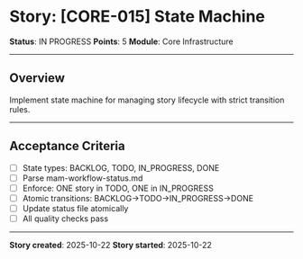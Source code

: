 # Story: [CORE-015] State Machine

**Status**: IN PROGRESS
**Points**: 5
**Module**: Core Infrastructure

---

## Overview

Implement state machine for managing story lifecycle with strict transition rules.

---

## Acceptance Criteria

- [ ] State types: BACKLOG, TODO, IN_PROGRESS, DONE
- [ ] Parse mam-workflow-status.md
- [ ] Enforce: ONE story in TODO, ONE in IN_PROGRESS
- [ ] Atomic transitions: BACKLOG→TODO→IN_PROGRESS→DONE
- [ ] Update status file atomically
- [ ] All quality checks pass

---

**Story created**: 2025-10-22
**Story started**: 2025-10-22

